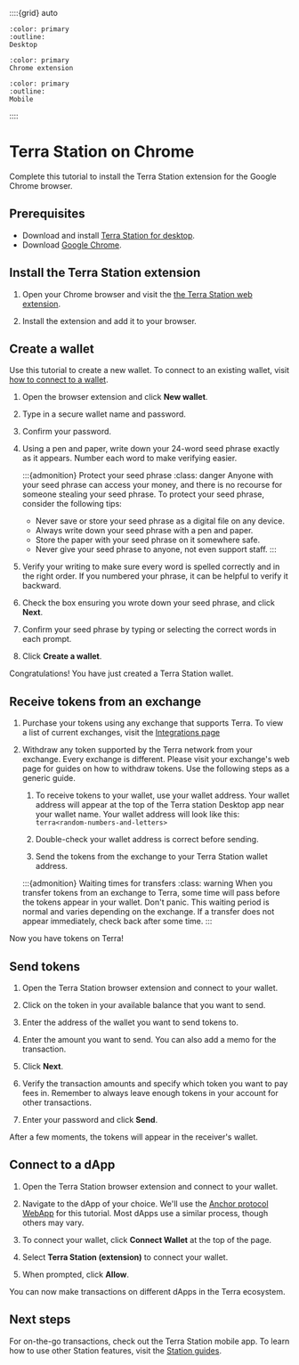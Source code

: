 ::::{grid} auto

```{button-link} terra-station-desktop.html
:color: primary
:outline:
Desktop
```

```{button-link} terra-station-extension.html
:color: primary
Chrome extension
```

```{button-link} terra-station-mobile.html
:color: primary
:outline:
Mobile
```
::::

# Terra Station on Chrome

Complete this tutorial to install the Terra Station extension for the Google Chrome browser.

## Prerequisites

- Download and install [Terra Station for desktop](terra-station-desktop.md).
- Download [Google Chrome](https://www.google.com/chrome/).

## Install the Terra Station extension

1. Open your Chrome browser and visit the [the Terra Station web extension](https://chrome.google.com/webstore/detail/terra-station/aiifbnbfobpmeekipheeijimdpnlpgpp).

2. Install the extension and add it to your browser.

## Create a wallet

Use this tutorial to create a new wallet. To connect to an existing wallet, visit [how to connect to a wallet](../station-guides/wallet.md#connect-to-a-wallet-using-a-private-key).

1. Open the browser extension and click **New wallet**.

2. Type in a secure wallet name and password.

3. Confirm your password.

4. Using a pen and paper, write down your 24-word seed phrase exactly as it appears. Number each word to make verifying easier.

    :::{admonition} Protect your seed phrase
    :class: danger
    Anyone with your seed phrase can access your money, and there is no recourse for someone stealing your seed phrase. To protect your seed phrase, consider the following tips:

    - Never save or store your seed phrase as a digital file on any device.
    - Always write down your seed phrase with a pen and paper.
    - Store the paper with your seed phrase on it somewhere safe.
    - Never give your seed phrase to anyone, not even support staff.
    :::

5. Verify your writing to make sure every word is spelled correctly and in the right order. If you numbered your phrase, it can be helpful to verify it backward.

6. Check the box ensuring you wrote down your seed phrase, and click **Next**.

7. Confirm your seed phrase by typing or selecting the correct words in each prompt.

8. Click **Create a wallet**.

Congratulations! You have just created a Terra Station wallet.

## Receive tokens from an exchange

1. Purchase your tokens using any exchange that supports Terra. To view a list of current exchanges, visit the [Integrations page](../../ecosystem/integrations.md#exchanges)

1. Withdraw any token supported by the Terra network from your exchange. Every exchange is different. Please visit your exchange's web page for guides on how to withdraw tokens. Use the following steps as a generic guide.

    1. To receive tokens to your wallet, use your wallet address. Your wallet address will appear at the top of the Terra station Desktop app near your wallet name. Your wallet address will look like this: `terra<random-numbers-and-letters>`

    1. Double-check your wallet address is correct before sending.

    1. Send the tokens from the exchange to your Terra Station wallet address.

    :::{admonition} Waiting times for transfers
    :class: warning
    When you transfer tokens from an exchange to Terra, some time will pass before the tokens appear in your wallet. Don't panic. This waiting period is normal and varies depending on the exchange. If a transfer does not appear immediately, check back after some time.
    :::

Now you have tokens on Terra!

## Send tokens

1. Open the Terra Station browser extension and connect to your wallet.

2. Click on the token in your available balance that you want to send.

3. Enter the address of the wallet you want to send tokens to.

4. Enter the amount you want to send. You can also add a memo for the transaction.

5. Click **Next**.

6. Verify the transaction amounts and specify which token you want to pay fees in. Remember to always leave enough tokens in your account for other transactions.

7.  Enter your password and click **Send**.

After a few moments, the tokens will appear in the receiver's wallet.

## Connect to a dApp

1. Open the Terra Station browser extension and connect to your wallet.

2. Navigate to the dApp of your choice. We'll use the [Anchor protocol WebApp](https://app.anchorprotocol.com/) for this tutorial. Most dApps use a similar process, though others may vary.

3. To connect your wallet, click **Connect Wallet** at the top of the page.

4. Select **Terra Station (extension)** to connect your wallet.  

5. When prompted, click **Allow**.

You can now make transactions on different dApps in the Terra ecosystem.

## Next steps

For on-the-go transactions, check out the Terra Station mobile app. To learn how to use other Station features, visit the [Station guides](../station-guides/README.md).
